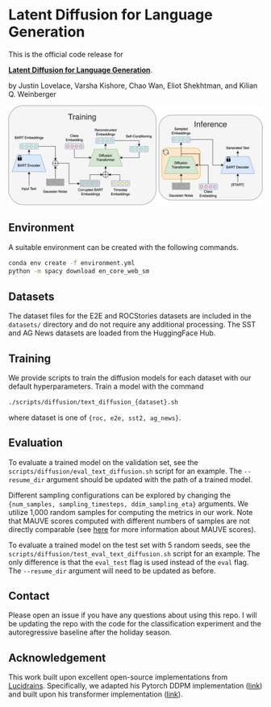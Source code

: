 # Latent Diffusion for Language Generation

This is the official code release for

[**Latent Diffusion for Language Generation**](https://arxiv.org/abs/2212.09462).

by Justin Lovelace, Varsha Kishore, Chao Wan, Eliot Shekhtman, and Kilian Q. Weinberger

![Figure](figures/method.png)


## Environment
A suitable environment can be created with the following commands. 
```bash
conda env create -f environment.yml
python -m spacy download en_core_web_sm
```

## Datasets

The dataset files for the E2E and ROCStories datasets are included in the `datasets/` directory and do not require any additional processing. The SST and AG News datasets are loaded from the HuggingFace Hub.

## Training

We provide scripts to train the diffusion models for each dataset with our default hyperparameters. Train a model with the command 
```bash
./scripts/diffusion/text_diffusion_{dataset}.sh
```
where dataset is one of `{roc, e2e, sst2, ag_news}`.

## Evaluation
To evaluate a trained model on the validation set, see the `scripts/diffusion/eval_text_diffusion.sh` script for an example. The `--resume_dir` argument should be updated with the path of a trained model. 


Different sampling configurations can be explored by changing the `{num_samples, sampling_timesteps, ddim_sampling_eta}` arguments. We utilize 1,000 random samples for computing the metrics in our work. Note that MAUVE scores computed with different numbers of samples are not directly comparable (see [here](https://github.com/krishnap25/mauve) for more information about MAUVE scores).

To evaluate a trained model on the test set with 5 random seeds, see the `scripts/diffusion/test_eval_text_diffusion.sh` script for an example. The only difference is that the `eval_test` flag is used instead of the `eval` flag. The `--resume_dir` argument will need to be updated as before.

## Contact
Please open an issue if you have any questions about using this repo. I will be updating the repo with the code for the classification experiment and the autoregressive baseline after the holiday season.


## Acknowledgement
This work built upon excellent open-source implementations from [Lucidrains](https://github.com/lucidrains). Specifically, we adapted his Pytorch DDPM implementation ([link](https://github.com/lucidrains/denoising-diffusion-pytorch)) and built upon his transformer implementation ([link](https://github.com/lucidrains/x-transformers)).